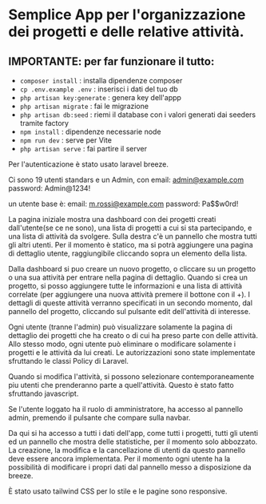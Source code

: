 # Semplice App per l'organizzazione dei progetti e delle relative attività.

## IMPORTANTE: per far funzionare il tutto:

- <code>composer install</code> : installa dipendenze composer
- <code>cp .env.example .env</code> : inserisci i dati del tuo db
- <code>php artisan key:generate</code> : genera key dell'appp
- <code>php artisan migrate</code> : fai le migrazione
- <code>php artisan db:seed</code> : riemi il database con i valori generati dai seeders tramite factory
- <code>npm install</code> : dipendenze necessarie node
- <code>npm run dev</code> : serve per Vite
- <code>php artisan serve</code> : fai partire il server
  

Per l'autenticazione è stato usato laravel breeze.

Ci sono 19 utenti standars e 
un Admin, con 
email: admin@example.com
password: Admin@1234!

un utente base è:
email: m.rossi@example.com
password: Pa$$w0rd!

La pagina iniziale mostra una dashboard con dei progetti creati dall'utente(se ce ne sono),
una lista di progetti a cui si sta partecipando, e una lista di attività da svolgere.
Sulla destra c'è un pannello che mostra tutti gli altri utenti. Per il momento è statico, ma si potrà aggiungere una  pagina di dettaglio utente, raggiungibile cliccando sopra un elemento della lista.

Dalla dashboard si puo creare un nuovo progetto, o cliccare su un progetto o una sua attività per entrare nella pagina di dettaglio.
Quando si crea un progetto, si posso aggiungere tutte le informazioni e una lista di attività correlate (per aggiungere una nuova attività premere il bottone con il +). I dettagli di queste attività verranno specificati in un secondo momento, dal pannello del progetto, cliccando sul pulsante edit dell'attività di interesse.

Ogni utente (tranne l'admin) può visualizzare solamente la pagina di dettaglio dei progetti che ha creato o di cui ha preso parte con delle attività. 
Allo stesso modo, ogni utente può eliminare o modificare solamente i progetti e le attività da lui creati.
Le autorizzazioni sono state implementate sfruttando le classi Policy di Laravel.

Quando si modifica l'attività, si possono selezionare contemporaneamente piu utenti che prenderanno parte a quell'attività. Questo è stato fatto sfruttando javascript.

Se l'utente loggato ha il ruolo di amministratore, ha accesso al pannello admin, premendo il pulsante che compare sulla navbar.

Da qui si ha accesso a tutti i dati  dell'app, come tutti i progetti, tutti gli utenti ed un pannello che mostra delle statistiche, per il momento solo abbozzato.
La creazione, la modifica e la cancellazione di utenti da questo pannello deve essere ancora implementata. Per il momento ogni utente ha la possibilità di modificare i propri dati dal pannello messo a disposizione da breeze.

È stato usato tailwind CSS per lo stile e le pagine sono responsive.
